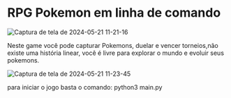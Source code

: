 <H1> RPG Pokemon em linha de comando </H1>

![Captura de tela de 2024-05-21 11-21-16](https://github.com/Lukasrangel/Pokemon-RPG-de-Terminal/assets/103273579/3f211de3-83ce-4ad5-961e-8bf53d798d85)


Neste game você pode capturar Pokemons, duelar e vencer torneios,não existe uma história linear, você é livre para 
explorar o mundo e evoluir seus pokemons.

![Captura de tela de 2024-05-21 11-23-45](https://github.com/Lukasrangel/Pokemon-RPG-de-Terminal/assets/103273579/cfc41fec-e337-4c87-848e-89d300dcb40d)

para iniciar o jogo basta o comando:
python3 main.py
